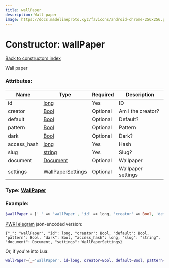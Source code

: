 ```yaml
---
title: wallPaper
description: Wall paper
image: https://docs.madelineproto.xyz/favicons/android-chrome-256x256.png
---
```

# Constructor: wallPaper  
[Back to constructors index](index.md)



Wall paper

### Attributes:

| Name     |    Type       | Required | Description |
|----------|---------------|----------|-------------|
|id|[long](../types/long.md) | Yes|ID|
|creator|[Bool](../types/Bool.md) | Optional|Am I the creator?|
|default|[Bool](../types/Bool.md) | Optional|Default?|
|pattern|[Bool](../types/Bool.md) | Optional|Pattern|
|dark|[Bool](../types/Bool.md) | Optional|Dark?|
|access\_hash|[long](../types/long.md) | Yes|Hash|
|slug|[string](../types/string.md) | Yes|Slug?|
|document|[Document](../types/Document.md) | Optional|Wallpaper|
|settings|[WallPaperSettings](../types/WallPaperSettings.md) | Optional|Wallpaper settings|



### Type: [WallPaper](../types/WallPaper.md)


### Example:

```php
$wallPaper = ['_' => 'wallPaper', 'id' => long, 'creator' => Bool, 'default' => Bool, 'pattern' => Bool, 'dark' => Bool, 'access_hash' => long, 'slug' => 'string', 'document' => Document, 'settings' => WallPaperSettings];
```  

[PWRTelegram](https://pwrtelegram.xyz) json-encoded version:

```
{"_": "wallPaper", "id": long, "creator": Bool, "default": Bool, "pattern": Bool, "dark": Bool, "access_hash": long, "slug": "string", "document": Document, "settings": WallPaperSettings}
```


Or, if you're into Lua:

```lua
wallPaper={_='wallPaper', id=long, creator=Bool, default=Bool, pattern=Bool, dark=Bool, access_hash=long, slug='string', document=Document, settings=WallPaperSettings}

```



